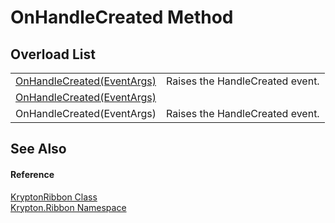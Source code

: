 # OnHandleCreated Method


## Overload List
<table>
<tr>
<td><a href="e5b5ff08-e1b6-c95c-4df4-e934112cd6f7.md">OnHandleCreated(EventArgs)</a></td>
<td>Raises the HandleCreated event.</td></tr>
<tr>
<td><a href="01c734a7-a899-5bd9-1ddc-5478f8d02251.md">OnHandleCreated(EventArgs)</a></td>
<td> </td></tr>
<tr>
<td>OnHandleCreated(EventArgs)</td>
<td>Raises the HandleCreated event.</td></tr>
</table>

## See Also


#### Reference
<a href="208400ac-72b3-453b-6730-d74762316d42.md">KryptonRibbon Class</a>  
<a href="1e9bc734-cff9-e9b8-f013-94cdac669794.md">Krypton.Ribbon Namespace</a>  
